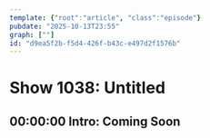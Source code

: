 ```yaml
---
template: {"root":"article", "class":"episode"}
pubdate: "2025-10-13T23:55"
graph: [""]
id: "d9ea5f2b-f5d4-426f-b43c-e497d2f1576b"
---
```






# Show 1038: Untitled



## 00:00:00 Intro: Coming Soon